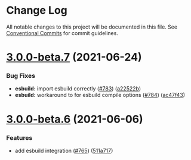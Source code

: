 # Change Log

All notable changes to this project will be documented in this file.
See [Conventional Commits](https://conventionalcommits.org) for commit guidelines.

# [3.0.0-beta.7](https://github.com/callstack/linaria/compare/v3.0.0-beta.6...v3.0.0-beta.7) (2021-06-24)


### Bug Fixes

* **esbuild:** import esbuild correctly ([#783](https://github.com/callstack/linaria/issues/783)) ([a22522b](https://github.com/callstack/linaria/commit/a22522b0c91eefa12a10f67caf27ecb2954d8d1d))
* **esbuild:** workaround to for esbuild compile options ([#784](https://github.com/callstack/linaria/issues/784)) ([ac47f43](https://github.com/callstack/linaria/commit/ac47f43d7d2f692ef57b12573fdacdde72c25e19))





# [3.0.0-beta.6](https://github.com/callstack/linaria/compare/v3.0.0-beta.5...v3.0.0-beta.6) (2021-06-06)


### Features

* add esbuild integration ([#765](https://github.com/callstack/linaria/issues/765)) ([511a717](https://github.com/callstack/linaria/commit/511a7178fd9c77fb971d392067b0f7ea8fcd30a4))
